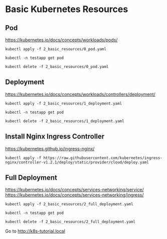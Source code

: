 # Basic Kubernetes Resources

## Pod
https://kubernetes.io/docs/concepts/workloads/pods/
```
kubectl apply -f 2_basic_resources/0_pod.yaml

kubectl -n testapp get pod

kubectl delete -f 2_basic_resources/0_pod.yaml
```

## Deployment
https://kubernetes.io/docs/concepts/workloads/controllers/deployment/
```
kubectl apply -f 2_basic_resources/1_deployment.yaml

kubectl -n testapp get pod

kubectl delete -f 2_basic_resources/1_deployment.yaml
```

## Install Nginx Ingress Controller
https://kubernetes.github.io/ingress-nginx/
```
kubectl apply -f https://raw.githubusercontent.com/kubernetes/ingress-nginx/controller-v1.2.1/deploy/static/provider/cloud/deploy.yaml
```

## Full Deployment
https://kubernetes.io/docs/concepts/services-networking/service/
https://kubernetes.io/docs/concepts/services-networking/ingress/
```
kubectl apply -f 2_basic_resources/2_full_deployment.yaml

kubectl -n testapp get pod

kubectl delete -f 2_basic_resources/2_full_deployment.yaml
```

Go to http://k8s-tutorial.local
